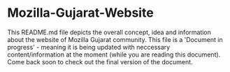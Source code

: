 # Mozilla-Gujarat-Website

This README.md file depicts the overall concept, idea and information about the website of Mozilla Gujarat community. This file is a 'Document in progress' - meaning it is being updated with neccessary content/information at the moment (while you are reading this document). Come back soon to check out the final version of the document.
